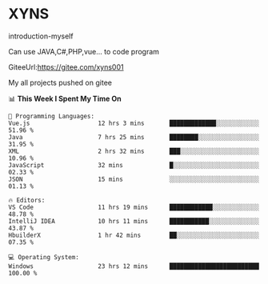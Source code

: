 # XYNS
introduction-myself

Can use JAVA,C#,PHP,vue... to code program

GiteeUrl:https://gitee.com/xyns001

My all projects pushed on gitee

<!--START_SECTION:waka-->
📊 **This Week I Spent My Time On** 

```text
💬 Programming Languages: 
Vue.js                   12 hrs 3 mins       █████████████░░░░░░░░░░░░   51.96 % 
Java                     7 hrs 25 mins       ████████░░░░░░░░░░░░░░░░░   31.95 % 
XML                      2 hrs 32 mins       ███░░░░░░░░░░░░░░░░░░░░░░   10.96 % 
JavaScript               32 mins             █░░░░░░░░░░░░░░░░░░░░░░░░   02.33 % 
JSON                     15 mins             ░░░░░░░░░░░░░░░░░░░░░░░░░   01.13 % 

🔥 Editors: 
VS Code                  11 hrs 19 mins      ████████████░░░░░░░░░░░░░   48.78 % 
IntelliJ IDEA            10 hrs 11 mins      ███████████░░░░░░░░░░░░░░   43.87 % 
HbuilderX                1 hr 42 mins        ██░░░░░░░░░░░░░░░░░░░░░░░   07.35 % 

💻 Operating System: 
Windows                  23 hrs 12 mins      █████████████████████████   100.00 % 
```


<!--END_SECTION:waka-->
